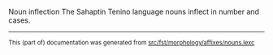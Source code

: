 Noun inflection
The Sahaptin Tenino language nouns inflect in number and cases.

* * *

<small>This (part of) documentation was generated from [src/fst/morphology/affixes/nouns.lexc](https://github.com/giellalt/lang-tqn/blob/main/src/fst/morphology/affixes/nouns.lexc)</small>
